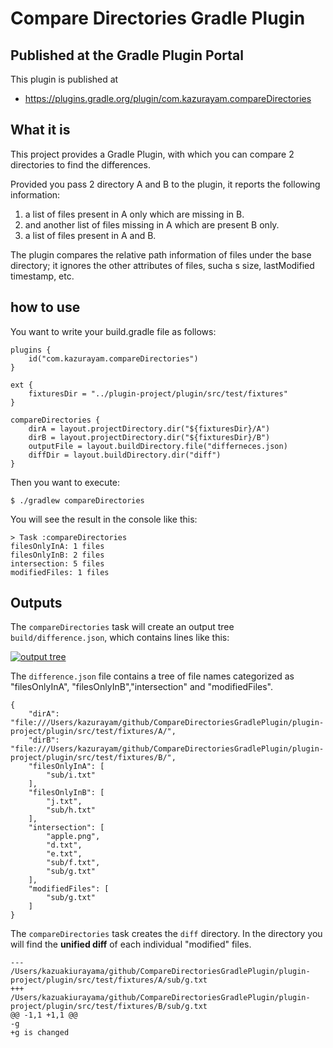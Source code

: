 # Compare Directories Gradle Plugin

## Published at the Gradle Plugin Portal

This plugin is published at 

- https://plugins.gradle.org/plugin/com.kazurayam.compareDirectories

## What it is

This project provides a Gradle Plugin, with which you can compare 2 directories to find the differences.

Provided you pass 2 directory A and B to the plugin, it reports the following information:

1. a list of files present in A only which are missing in B.
2. and another list of files missing in A which are present B only.
3. a list of files present in A and B.

The plugin compares the relative path information of files under the base directory; it ignores the other attributes of files, sucha s size, lastModified timestamp, etc.

## how to use

You want to write your build.gradle file as follows:

```
plugins {
    id("com.kazurayam.compareDirectories")
}

ext {
    fixturesDir = "../plugin-project/plugin/src/test/fixtures"
}

compareDirectories {
    dirA = layout.projectDirectory.dir("${fixturesDir}/A")
    dirB = layout.projectDirectory.dir("${fixturesDir}/B")
    outputFile = layout.buildDirectory.file("differneces.json)
    diffDir = layout.buildDirectory.dir("diff")
}
```

Then you want to execute:
```
$ ./gradlew compareDirectories
```

You will see the result in the console like this:

```
> Task :compareDirectories
filesOnlyInA: 1 files
filesOnlyInB: 2 files
intersection: 5 files
modifiedFiles: 1 files
```

## Outputs

The `compareDirectories` task will create an output tree `build/difference.json`, which contains lines like this:

[![output tree](http://kazurayam.github.io/CompareDirectoriesGradlePlugin/images/output-tree.png)
]()

The `difference.json` file contains a tree of file names categorized as "filesOnlyInA", "filesOnlyInB","intersection" and "modifiedFiles".

```
{
    "dirA": "file:///Users/kazurayam/github/CompareDirectoriesGradlePlugin/plugin-project/plugin/src/test/fixtures/A/",
    "dirB": "file:///Users/kazurayam/github/CompareDirectoriesGradlePlugin/plugin-project/plugin/src/test/fixtures/B/",
    "filesOnlyInA": [
        "sub/i.txt"
    ],
    "filesOnlyInB": [
        "j.txt",
        "sub/h.txt"
    ],
    "intersection": [
        "apple.png",
        "d.txt",
        "e.txt",
        "sub/f.txt",
        "sub/g.txt"
    ],
    "modifiedFiles": [
        "sub/g.txt"
    ]
}
```

The `compareDirectories` task creates the `diff` directory. In the directory you will find the **unified diff** of each individual "modified" files.

```
--- /Users/kazuakiurayama/github/CompareDirectoriesGradlePlugin/plugin-project/plugin/src/test/fixtures/A/sub/g.txt
+++ /Users/kazuakiurayama/github/CompareDirectoriesGradlePlugin/plugin-project/plugin/src/test/fixtures/B/sub/g.txt
@@ -1,1 +1,1 @@
-g
+g is changed
```

